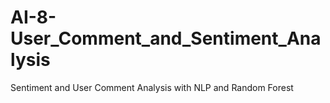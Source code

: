 # AI-8-User_Comment_and_Sentiment_Analysis
Sentiment and User Comment Analysis with NLP and Random Forest
